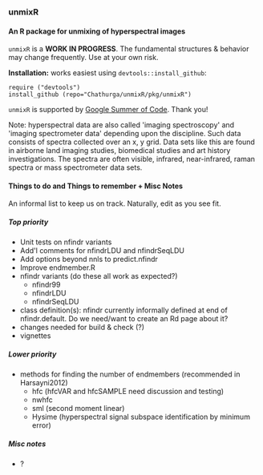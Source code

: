 ### unmixR
#### An R package for unmixing of hyperspectral images

`unmixR` is a **WORK IN PROGRESS**.  The fundamental structures & behavior may change frequently. Use at your own risk.

**Installation:** works easiest using `devtools::install_github`:

    require ("devtools")
    install_github (repo="Chathurga/unmixR/pkg/unmixR")


`unmixR` is supported by [Google Summer of Code](http://www.google-melange.com/gsoc/homepage/google/gsoc2013).  Thank you!

Note: hyperspectral data are also called 'imaging spectroscopy' and 'imaging spectrometer data' depending upon the discipline.  Such data consists of spectra collected over an x, y grid.  Data sets like this are found in airborne land imaging studies, biomedical studies and art history investigations.  The spectra are often visible, infrared, near-infrared, raman spectra or mass spectrometer data sets.

#### Things to do and Things to remember + Misc Notes

An informal list to keep us on track.  Naturally, edit as you see fit.

##### Top priority
* Unit tests on nfindr variants
* Add'l comments for nfindrLDU and nfindrSeqLDU
* Add options beyond nnls to predict.nfindr
* Improve endmember.R
* nfindr variants (do these all work as expected?)
    * nfindr99
    * nfindrLDU
    * nfindrSeqLDU
* class definition(s): nfindr currently informally defined at end of nfindr.default.  Do we need/want to create an Rd page about it?
* changes needed for build & check (?)
* vignettes

##### Lower priority

* methods for finding the number of endmembers (recommended in Harsayni2012)
    * hfc (hfcVAR and hfcSAMPLE need discussion and testing)
    * nwhfc
    * sml (second moment linear)
    * Hysime (hyperspectral signal subspace identification by minimum error)

##### Misc notes

* ?

